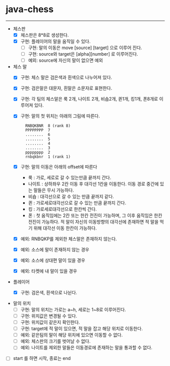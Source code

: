 # java-chess
****
- 체스판
    - [x] 체스판은 8*8로 생성한다.
    - [x] 구현: 플레이어의 말을 움직일 수 있다.
      - [ ] 구현: 말의 이동은 move [source] [target] 으로 이루어 진다.
      - [ ] 구현: source와 target은 [alpha][number] 로 이루어진다.
      - [ ] 예외: source에 자신의 말이 없으면 예외

- 체스 말
    - [x] 구현: 체스 말은 검은색과 흰색으로 나누어져 있다.
    - [x] 구현: 검은말은 대문자, 흰말은 소문자로 표현한다.
    - [X] 구현: 각 팀의 체스말은 룩 2개, 나이트 2개, 비숍2개, 퀸1개, 킹1개, 폰8개로 이루어져 있다.
    - [x] 구현: 말의 첫 위치는 아래의 그림에 따른다.
      ```
        RNBQKBNR  8 (rank 8)
        PPPPPPPP  7
        ........  6
        ........  5
        ........  4
        ........  3
        pppppppp  2
        rnbqkbnr  1 (rank 1)
      ```
    - [x] 구현: 말의 이동은 아래의 offset에 따른다
        - 룩 : 가로, 세로로 갈 수 있는만큼 끝까지 간다.
        - 나이트 : 상하좌우 2칸 이동 후 대각선 1칸을 이동한다. 이동 경로 중간에 있는 말들은 무시 가능하다.
        - 비숍 : 대각선으로 갈 수 있는 만큼 끝까지 같다.
        - 퀸 : 가로세로대각선으로 갈 수 있는 만큼 끝까지 간다.
        - 킹 : 가로세로대각선으로 한칸씩 간다.
        - 폰 : 첫 움직임에는 2칸 또는 한칸 전진이 가능하며, 그 이후 움직임은 한칸 전진이 가능하다.
          적 말이 자신의 이동방향의 대각선에 존재하면 적 말을 먹기 위해 대각선 이동 한칸이 가능하다.

    - [x] 예외: RNBQKP를 제외한 체스말은 존재하지 않는다.
    - [x] 예외: 소스에 말이 존재하지 않는 경우 
    - [x] 예외: 소스에 상대편 말이 있을 경우
    - [x] 예외: 타켓에 내 말이 있을 경우 

- 플레이어
    - [x] 구현: 검은색, 흰색으로 나뉜다.
    

- 말의 위치
    - [ ] 구현: 말의 위치는 가로는 a~h, 세로는 1~8로 이루어진다.
    - [ ] 구현: 위치값은 변경될 수 있다.
    - [ ] 구현: 위치값이 같은지 확인한다.
    - [ ] 구현: target에 적 말이 있으면, 적 말을 잡고 해당 위치로 이동한다.
    - [ ] 예외: 같은팀의 말이 해당 위치에 있으면 이동할 수 없다.
    - [ ] 예외: 체스판의 크기를 벗어날 수 없다.
    - [ ] 예외: 나이트를 제외한 말들은 이동경로에 존재하는 말을 통과할 수 없다.

- [ ] start 를 하면 시작, 종료는 end